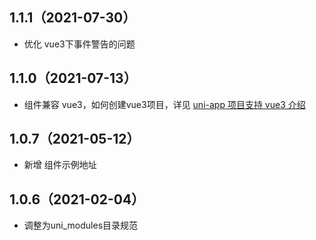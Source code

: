 ## 1.1.1（2021-07-30）
- 优化 vue3下事件警告的问题
## 1.1.0（2021-07-13）
- 组件兼容 vue3，如何创建vue3项目，详见 [uni-app 项目支持 vue3 介绍](https://ask.dcloud.net.cn/article/37834)
## 1.0.7（2021-05-12）
- 新增 组件示例地址
## 1.0.6（2021-02-04）
- 调整为uni_modules目录规范
